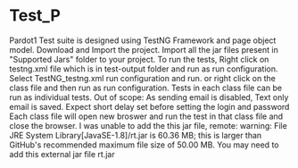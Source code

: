 # Test_P
Pardot1 Test suite is designed using TestNG Framework and page object model.
Download and Import the project.
Import all the jar files present in "Supported Jars" folder to your project.
To run the tests, Right click on testng.xml file which is in test-output folder and run as run configuration. 
Select TestNG_testng.xml run configuration and run. 
or right click on the class file and then run as run configuration. 
Tests in each class file can be run as individual tests.
Out of scope: As sending email is disabled, Text only email is saved.
Expect short delay set before setting the login and password
Each class file will open new broswer and run the test in that class file and close the browser.
I was unable to add the this jar file, remote: warning: File JRE System Library[JavaSE-1.8]/rt.jar is 60.36 MB; this is larger than GitHub's recommended maximum file size of 50.00 MB. You may need to add this external jar file rt.jar



